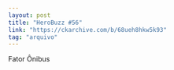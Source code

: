 ```yaml
---
layout: post
title: "HeroBuzz #56"
link: "https://ckarchive.com/b/68ueh8hkw5k93"
tag: "arquivo"
---
```

Fator Ônibus